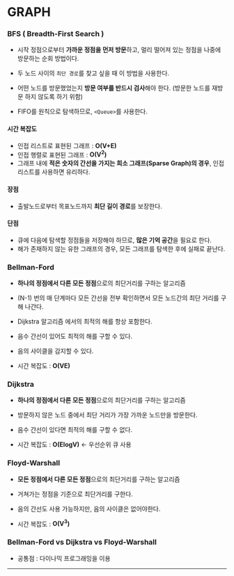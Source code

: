 # GRAPH

### BFS ( Breadth-First Search )

* 시작 정점으로부터 **가까운 정점을 먼저 방문**하고, 멀리 떨어져 있는 정점을 나중에 방문하는 순회 방법이다.

* 두 노드 사이의 `최단 경로`를 찾고 싶을 때 이 방법을 사용한다.

* 어떤 노드를 방문했었는지 **방문 여부를 반드시 검사**해야 한다.
(방문한 노드를 재방문 하지 않도록 하기 위함)

* FIFO를 원칙으로 탐색하므로, `<Queue>`를 사용한다.

#### **시간 복잡도**

* 인접 리스트로 표현된 그래프 : **O(V+E)**
* 인접 행렬로 표현된 그래프 : **O(V<sup>2</sup>)**
* 그래프 내에 **적은 숫자의 간선을 가지는 희소 그래프(Sparse Graph)의 경우**, 인접 리스트를 사용하면 유리하다.

#### **장점** 

* 출발노드로부터 목표노드까지 **최단 길이 경로**를 보장한다.

#### **단점** 

* 큐에 다음에 탐색할 정점들을 저장해야 하므로, **많은 기억 공간**을 필요로 한다.
* 해가 존재하지 않는 유한 그래프의 경우, 모든 그래프를 탐색한 후에 실패로 끝난다.


### Bellman-Ford

* **하나의 정점에서 다른 모든 정점**으로의 최단거리를 구하는 알고리즘

* (N-1) 번의 매 단계마다 모든 간선을 전부 확인하면서 모든 노드간의 최단 거리를 구해 나간다.

* Dijkstra 알고리즘 에서의 최적의 해를 항상 포함한다.

* 음수 간선이 있어도 최적의 해를 구할 수 있다.

* 음의 사이클을 감지할 수 있다.

* 시간 복잡도 : **O(VE)**

### Dijkstra

* **하나의 정점에서 다른 모든 정점**으로의 최단거리를 구하는 알고리즘

* 방문하지 않은 노드 중에서 최단 거리가 가장 가까운 노드만을 방문한다.

* 음수 간선이 있다면 최적의 해를 구할 수 없다.

* 시간 복잡도 : **O(ElogV)**   <- 우선순위 큐 사용

### Floyd-Warshall

* **모든 정점에서 다른 모든 정점**으로의 최단거리를 구하는 알고리즘

* 거쳐가는 정점을 기준으로 최단거리를 구한다.

* 음의 간선도 사용 가능하지만, 음의 사이클은 없어야한다.

* 시간 복잡도 : **O(V<SUP>3</SUP>)**

### Bellman-Ford vs Dijkstra vs Floyd-Warshall   

* 공통점 : 다이나믹 프로그래밍을 이용

---
